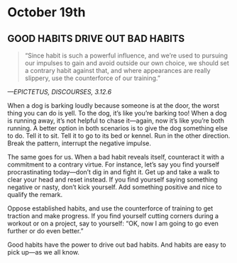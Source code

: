 # October 19th
## GOOD HABITS DRIVE OUT BAD HABITS

> “Since habit is such a powerful influence, and we’re used to pursuing our impulses to gain and avoid outside our own choice, we should set a contrary habit against that, and where appearances are really slippery, use the counterforce of our training.”

*—EPICTETUS, DISCOURSES, 3.12.6*

When a dog is barking loudly because someone is at the door, the worst thing you can do is yell. To the dog, it’s like you’re barking too! When a dog is running away, it’s not helpful to chase it—again, now it’s like you’re both running. A better option in both scenarios is to give the dog something else to do. Tell it to sit. Tell it to go to its bed or kennel. Run in the other direction. Break the pattern, interrupt the negative impulse.

The same goes for us. When a bad habit reveals itself, counteract it with a commitment to a contrary virtue. For instance, let’s say you find yourself procrastinating today—don’t dig in and fight it. Get up and take a walk to clear your head and reset instead. If you find yourself saying something negative or nasty, don’t kick yourself. Add something positive and nice to qualify the remark.

Oppose established habits, and use the counterforce of training to get traction and make progress. If you find yourself cutting corners during a workout or on a project, say to yourself: “OK, now I am going to go even further or do even better.”

Good habits have the power to drive out bad habits. And habits are easy to pick up—as we all know.

